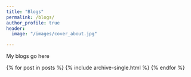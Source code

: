 ```yaml
---
title: "Blogs"
permalink: /blogs/
author_profile: true
header:
  image: "/images/cover_about.jpg"

---
```

My blogs go here

{% for post in posts %}
  {% include archive-single.html %}
{% endfor %}
